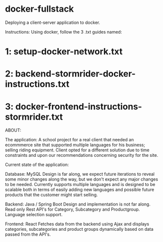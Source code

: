 # docker-fullstack

Deploying a client-server application to docker.

Instructions:
Using docker, follow the 3 .txt guides named:
# 1: setup-docker-network.txt
# 2: backend-stormrider-docker-instructions.txt
# 3: docker-frontend-instructions-stormrider.txt


ABOUT:

The application:
A school project for a real client that needed an ecommmerce site that supported multiple languages for his business; selling riding equipment. 
Client opted for a different solution due to time constraints and upon our recommendations concerning security for the site. 

Current state of the application:

Database: MySQL 
Design is far along, we expect future iterations to reveal some minor changes along the way, but we don't expect any major changes to be needed.
Currently supports multiple languages and is designed to be scalable both in terms of easily adding new languages and possible future products that the customer might start selling. 

Backend: Java / Spring Boot
Design and implementation is not far along.
Read only Rest API's for Category, Subcategory and Productgroup. 
Language selection support. 

Frontend: React
Fetches data from the backend using Ajax and displays categories, subcategories and product groups dynamically based on data passed from the API's.


